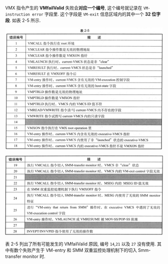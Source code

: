 VMX 指令产生的 **VMfailValid** 失败会**对应一个编号**, 这个编号就记录在 `VM-instruction error` 字段里. 这个字段是 `VM-exit` 信息区域内的其中一个 **32 位字段**. 如表 2-5 所示. 

![2021-04-06-12-46-11.png](./images/2021-04-06-12-46-11.png)

![2021-04-06-12-46-23.png](./images/2021-04-06-12-46-23.png)

表 2-5 列出了所有可能发生的 VMfailValid 原因, 编号 `14`,`21` 以及 `27` 没有使用. 其中有数个失败产生于 VM-entry 和 SMM 双重监控处理机制下的切入 Smm-transfer monitor 时.